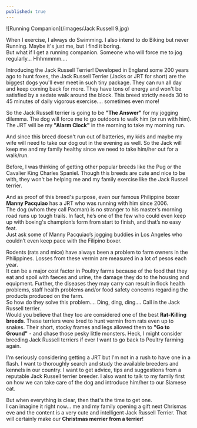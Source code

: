 ```yaml
---
published: true
---
```

![Running Companion](/images/Jack Russell 9.jpg)

When I exercise, I always do Swimming. I also intend to do Biking but never Running. Maybe it's just me, but I find it boring.   
But what if I get a running companion. Someone who will force me to jog regularly... Hhhmmmm....

Introducing the Jack Russell Terrier! Developed in England some 200 years ago to hunt foxes, the Jack Russell Terrier (Jacks or JRT for short) are the biggest dogs you'll ever meet in such tiny package. They can run all day and keep coming back for more. They have tons of energy and won't be satisfied by a sedate walk around the block. This breed strictly needs 30 to 45 minutes of daily vigorous exercise.... sometimes even more!

So the Jack Russell terrier is going to be **"The Answer"** for my jogging dilemma. The dog will force me to go outdoors to walk him (or run with him). The JRT will be my **"Alarm Clock"** in the morning to take my  morning run.

And since this breed doesn't run out of batteries, my kids and maybe my wife will need to take our dog out in the evening as well. So the Jack will keep me and my family healthy since we need to take him/her out for a walk/run.

Before, I was thinking of getting other popular breeds like the Pug or the Cavalier King Charles Spaniel. Though this breeds are cute and nice to be with, they won't be helping me and my family exercise like the Jack Russell terrier.

And as proof of this breed's purpose, even our famous Philippine boxer **Manny Pacquiao** has a JRT who was running with him since 2006.   
The dog (whom they call Pacman) is no stranger to his master’s morning road runs up tough trails. In fact, he’s one of the few who could even keep up with boxing's champion’s form from start to finish, and that’s no easy feat.   
Just ask some of Manny Pacquiao’s jogging buddies in Los Angeles who couldn’t even keep pace with the Filipino boxer.

Rodents (rats and mice) have always been a problem to farm owners in the Philippines. Losses from these vermin are measured in a lot of pesos each year.   
It can be a major cost factor in Poultry farms because of the food that they eat and spoil with faeces and urine, the damage they do to the housing and equipment. Further, the diseases they may carry can result in flock health problems, staff health problems and/or food safety concerns regarding the products produced on the farm.   
So how do they solve this problem.... Ding, ding, ding.... Call in the Jack Russell terrier.   
Would you believe that they too are considered one of the best **Rat-Killing breeds**. These terriers were bred to hunt vermin from rats even up to snakes. Their short, stocky frames and legs allowed them to **"Go to Ground"** - and chase those pesky little monsters.
Heck, I might consider breeding Jack Russell terriers if ever I want to go back to Poultry farming again. 

I'm seriously considering getting a JRT but I'm not in a rush to have one in a flash. I want to thoroughly search and study the available breeders and kennels in our country. I want to get advice, tips and suggestions from a reputable Jack Russell terrier breeder. I also want to talk to my family first on how we can take care of the dog and introduce him/her to our Siamese cat.   

But when everything is clear, then that's the time to get one.   
I can imagine it right now... me and my family opening a gift next Chrismas eve and the content is a very cute and intelligent Jack Russell Terrier. 
That will certainly make our **Christmas merrier from a terrier**!
